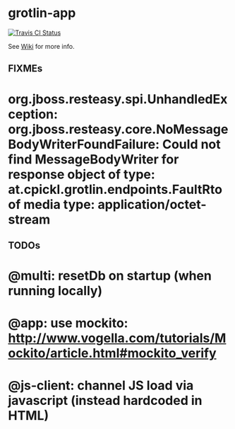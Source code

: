 grotlin-app
===========

[![Travis CI Status](https://travis-ci.org/christophpickl/grotlin-app.svg?branch=master)](https://travis-ci.org/christophpickl/grotlin-app)

See [Wiki](https://github.com/christophpickl/grotlin-app/wiki) for more info.

FIXMEs
-------
# org.jboss.resteasy.spi.UnhandledException: org.jboss.resteasy.core.NoMessageBodyWriterFoundFailure: Could not find MessageBodyWriter for response object of type: at.cpickl.grotlin.endpoints.FaultRto of media type: application/octet-stream

TODOs
-------
# @multi: resetDb on startup (when running locally)
# @app: use mockito: http://www.vogella.com/tutorials/Mockito/article.html#mockito_verify
# @js-client: channel JS load via javascript (instead hardcoded in HTML)